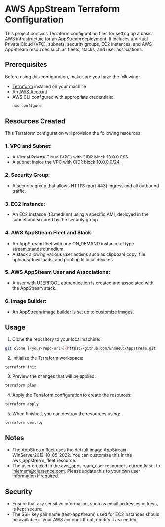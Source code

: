 # AWS AppStream Terraform Configuration

This project contains Terraform configuration files for setting up a basic AWS infrastructure for an AppStream deployment. It includes a Virtual Private Cloud (VPC), subnets, security groups, EC2 instances, and AWS AppStream resources such as fleets, stacks, and user associations.

## Prerequisites

Before using this configuration, make sure you have the following:

- [Terraform](https://www.terraform.io/downloads.html) installed on your machine
- An [AWS Account](https://aws.amazon.com/)
- AWS CLI configured with appropriate credentials:
  ```bash
  aws configure
  ```
## Resources Created
This Terraform configuration will provision the following resources:

### 1. VPC and Subnet:
- A Virtual Private Cloud (VPC) with CIDR block 10.0.0.0/16.
- A subnet inside the VPC with CIDR block 10.0.0.0/24.
### 2. Security Group:

- A security group that allows HTTPS (port 443) ingress and all outbound traffic.
### 3. EC2 Instance:

- An EC2 instance (t3.medium) using a specific AMI, deployed in the subnet and secured by the security group.
### 4. AWS AppStream Fleet and Stack:

- An AppStream fleet with one ON_DEMAND instance of type stream.standard.medium.
- A stack allowing various user actions such as clipboard copy, file uploads/downloads, and printing to local devices.
### 5. AWS AppStream User and Associations:

- A user with USERPOOL authentication is created and associated with the AppStream stack.
### 6. Image Builder:

- An AppStream image builder is set up to customize images.
## Usage
1. Clone the repository to your local machine:

```bash
git clone [<your-repo-url>](https://github.com/EhmeeUd/Appstream.git
```
2. Initialize the Terraform workspace:

```bash
terraform init
```
3. Preview the changes that will be applied:

```bash
terraform plan
```
4. Apply the Terraform configuration to create the resources:

```bash
terraform apply
```
5. When finished, you can destroy the resources using:

```bash
terraform destroy
```
## Notes
- The AppStream fleet uses the default image AppStream-WinServer2019-10-05-2022. You can customize this in the aws_appstream_fleet resource.
- The user created in the aws_appstream_user resource is currently set to iniemem@clessence.com. Please update this to your own user information if required.
## Security
- Ensure that any sensitive information, such as email addresses or keys, is kept secure.
- The SSH key pair name (test-appstream) used for EC2 instances should be available in your AWS account. If not, modify it as needed.
